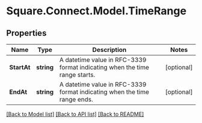 # Square.Connect.Model.TimeRange
## Properties

Name | Type | Description | Notes
------------ | ------------- | ------------- | -------------
**StartAt** | **string** | A datetime value in RFC-3339 format indicating when the time range starts. | [optional] 
**EndAt** | **string** | A datetime value in RFC-3339 format indicating when the time range ends. | [optional] 



[[Back to Model list]](../README.md#documentation-for-models) [[Back to API list]](../README.md#documentation-for-api-endpoints) [[Back to README]](../README.md)

